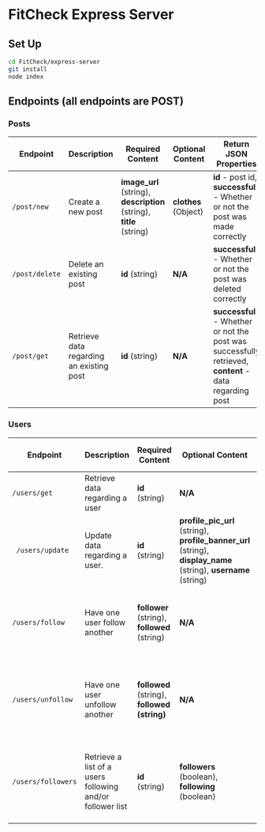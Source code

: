 # FitCheck Express Server

## Set Up

```sh
cd FitCheck/express-server
git install
node index
```

## Endpoints (all endpoints are POST)

### Posts

| Endpoint     | Description                              | Required Content                                         | Optional Content | Return JSON Properties                                                                        |
|--------------|------------------------------------------|----------------------------------------------------------|------------------|-----------------------------------------------------------------------------------------------|
| ```/post/new```    | Create a new post                        | **image_url** (string), **description** (string), **title** (string) | **clothes** (Object) | **id** - post id, **successful** - Whether or not the post was made correctly                          |
| ```/post/delete``` | Delete an existing post                  | **id** (string)                                              | **N/A**            | **successful** - Whether or not the post was deleted correctly                                    |
| ```/post/get```    | Retrieve data regarding an existing post | **id** (string)                                              |**N/A**            | **successful** - Whether or not the post was successfully retrieved, **content** - data regarding post |

### Users

| Endpoint         | Description                                               | Required Content                     | Optional Content                                                                                | Return JSON Properties                                                           |
|------------------|-----------------------------------------------------------|--------------------------------------|-------------------------------------------------------------------------------------------------|----------------------------------------------------------------------------------|
| ```/users/get ```       | Retrieve data regarding a user                            | **id** (string)                          | **N/A**                                                                                             | **User Data**                                                                  |
| ``` /users/update```     | Update data regarding a user.                             | **id** (string)                          | **profile_pic_url** (string), **profile_banner_url** (string), **display_name** (string), **username** (string) | **successful** - Whether or not the userdata was successfully updated                |
| ```/users/follow```     | Have one user follow another                              | **follower** (string), **followed** (string) | **N/A**                                                                                             | **successful** - Whether or not the user successfully followed the other user.       |
| ```/users/unfollow```   | Have one user unfollow another                            | **followed** (string), **followed (string)** | **N/A**                                                                                             | **successful** - Whether or not the user successfully unfollowed the other user      |
| ```/users/followers```  | Retrieve a list of a users following and/or follower list | **id** (string)                          | **followers** (boolean), ****following**** (boolean)                                                        | Depends on optional content, can provide either **both** lists, _or_ **just** one of them. |
